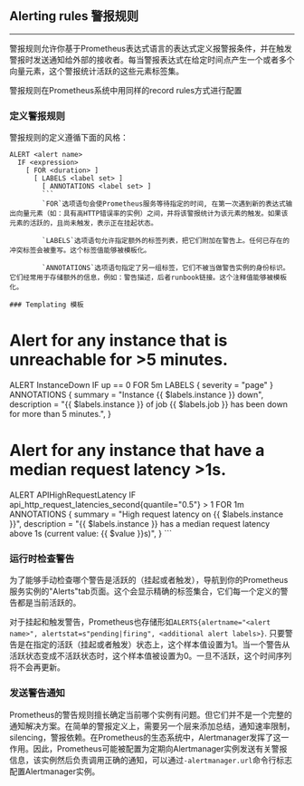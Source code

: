 ## Alerting rules 警报规则
---
警报规则允许你基于Prometheus表达式语言的表达式定义报警报条件，并在触发警报时发送通知给外部的接收者。每当警报表达式在给定时间点产生一个或者多个向量元素，这个警报统计活跃的这些元素标签集。

警报规则在Prometheus系统中用同样的record rules方式进行配置

### 定义警报规则
警报规则的定义遵循下面的风格：
```
ALERT <alert name>
  IF <expression>
    [ FOR <duration> ]
      [ LABELS <label set> ]
        [ ANNOTATIONS <label set> ]
        ```
        `FOR`选项语句会使Prometheus服务等待指定的时间, 在第一次遇到新的表达式输出向量元素（如：具有高HTTP错误率的实例）之间，并将该警报统计为该元素的触发。如果该元素的活跃的，且尚未触发，表示正在挂起状态。

        `LABELS`选项语句允许指定额外的标签列表，把它们附加在警告上。任何已存在的冲突标签会被重写。这个标签值能够被模板化。

        `ANNOTATIONS`选项语句指定了另一组标签，它们不被当做警告实例的身份标识。它们经常用于存储额外的信息，例如：警告描述，后者runbook链接。这个注释值能够被模板化。

### Templating 模板
```
# Alert for any instance that is unreachable for >5 minutes.
ALERT InstanceDown
  IF up == 0
    FOR 5m
      LABELS { severity = "page" }
        ANNOTATIONS {
                summary = "Instance {{ $labels.instance }} down",
                    description = "{{ $labels.instance }} of job {{ $labels.job }} has been down for more than 5 minutes.",
                      }

# Alert for any instance that have a median request latency >1s.
ALERT APIHighRequestLatency
  IF api_http_request_latencies_second{quantile="0.5"} > 1
    FOR 1m
      ANNOTATIONS {
              summary = "High request latency on {{ $labels.instance }}",
                  description = "{{ $labels.instance }} has a median request latency above 1s (current value: {{ $value }}s)",
                    }
                    ```

### 运行时检查警告
为了能够手动检查哪个警告是活跃的（挂起或者触发），导航到你的Prometheus服务实例的"Alerts"tab页面。这个会显示精确的标签集合，它们每一个定义的警告都是当前活跃的。

对于挂起和触发警告，Prometheus也存储形如`ALERTS{alertname="<alert name>", alertstat=s"pending|firing", <additional alert labels>}`. 只要警告是在指定的活跃（挂起或者触发）状态上，这个样本值设置为1。当一个警告从活跃状态变成不活跃状态时，这个样本值被设置为0。一旦不活跃，这个时间序列将不会再更新。

### 发送警告通知
Prometheus的警告规则擅长确定当前哪个实例有问题。但它们并不是一个完整的通知解决方案。在简单的警报定义上，需要另一个层来添加总结，通知速率限制，silencing，警报依赖。在Prometheus的生态系统中，Alertmanager发挥了这一作用。因此，Prometheus可能被配置为定期向Alertmanager实例发送有关警报信息，该实例然后负责调用正确的通知，可以通过`-alertmanager.url`命令行标志配置Alertmanager实例。
